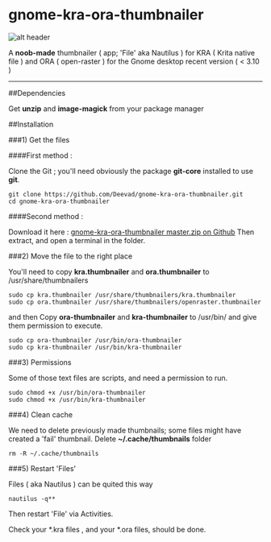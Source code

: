 gnome-kra-ora-thumbnailer
=========================

![alt header](http://www.davidrevoy.com/data/images/blog/2013/11/kra-ora_thumbnailer_banner.jpg)


A **noob-made** thumbnailer ( app; 'File' aka Nautilus ) for KRA ( Krita native file ) and ORA ( open-raster ) for the Gnome desktop recent version ( &lt; 3.10 )   

___

##Dependencies

Get **unzip** and **image-magick** from your package manager

##Installation

###1) Get the files

####First method : 

Clone the Git ; you'll need obviously the package **git-core** installed to use **git**. 
```
git clone https://github.com/Deevad/gnome-kra-ora-thumbnailer.git
cd gnome-kra-ora-thumbnailer
```

####Second method :

Download it here :  [ gnome-kra-ora-thumbnailer master.zip on Github](https://github.com/Deevad/gnome-kra-ora-thumbnailer/archive/master.zip)
Then extract, and open a terminal in the folder. 

###2) Move the file to the right place

You'll need to copy **kra.thumbnailer** and **ora.thumbnailer** to /usr/share/thumbnailers

```
sudo cp kra.thumbnailer /usr/share/thumbnailers/kra.thumbnailer 
sudo cp ora.thumbnailer /usr/share/thumbnailers/openraster.thumbnailer 
```

and then Copy **ora-thumbnailer** and **kra-thumbnailer** to /usr/bin/ and give them permission to execute. 

```
sudo cp ora-thumbnailer /usr/bin/ora-thumbnailer
sudo cp kra-thumbnailer /usr/bin/kra-thumbnailer
```

###3) Permissions

Some of those text files are scripts, and need a permission to run. 
```
sudo chmod +x /usr/bin/ora-thumbnailer
sudo chmod +x /usr/bin/kra-thumbnailer

```

###4) Clean cache

We need to delete previously made thumbnails; some files might have created a 'fail' thumbnail. Delete **~/.cache/thumbnails** folder 

```
rm -R ~/.cache/thumbnails
```


###5) Restart 'Files'

Files ( aka Nautilus ) can be quited this way 
```
nautilus -q**
```
Then restart 'File' via Activities.

Check your *.kra files , and your *.ora files, should be done.
